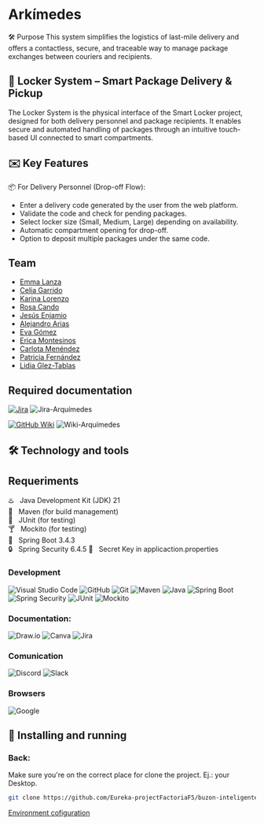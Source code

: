 # Arkímedes

🛠️ Purpose
This system simplifies the logistics of last-mile delivery and offers a contactless, secure, and traceable way to manage package exchanges between couriers and recipients.

## 🔐 Locker System – Smart Package Delivery & Pickup
The Locker System is the physical interface of the Smart Locker project, designed for both delivery personnel and package recipients. It enables secure and automated handling of packages through an intuitive touch-based UI connected to smart compartments.

## ✉️ Key Features
📦 For Delivery Personnel (Drop-off Flow):
- Enter a delivery code generated by the user from the web platform.
- Validate the code and check for pending packages.
- Select locker size (Small, Medium, Large) depending on availability.
- Automatic compartment opening for drop-off.
- Option to deposit multiple packages under the same code.

## Team

- [Emma Lanza](https://github.com/emmalanza)
- [Celia Garrido](https://github.com/celiagarridoherrera)
- [Karina Lorenzo](https://github.com/karinalorenzo)
- [Rosa Cando](https://github.com/Angelica-2025)
- [Jesús Enjamio](https://github.com/JesusEnjamio)
- [Alejandro Arias](https://github.com/AlejandroAriasSL)
- [Eva Gómez](https://github.com/Emagmunioz)
- [Erica Montesinos](https://github.com/erikamc99)
- [Carlota Menéndez](https://github.com/Carlotaml21)
- [Patricia Fernández](https://github.com/PFBregon)
- [Lidia Glez-Tablas](https://github.com/Lgtf5)

## Required documentation
[![Jira](https://img.shields.io/badge/-Jira-0052CC?logo=jira&logoColor=white&style=flat)](https://karinalrg16.atlassian.net/jira/software/projects/EK/list)
![Jira-Arquímedes](https://github.com/user-attachments/assets/a7034a03-f986-45ee-8841-3494412576e5)

[![GitHub Wiki](https://img.shields.io/badge/-GitHub%20Wiki-181717?style=flat&logo=github&logoColor=white)](https://github.com/Eureka-projectFactoriaF5/buzon-inteligente-BE/wiki)
![Wiki-Arquímedes](https://github.com/user-attachments/assets/6e3330c3-55c0-4c54-a565-e922f6a50e06)


## 🛠️ Technology and tools
## Requeriments

♨️ &nbsp; Java Development Kit (JDK) 21\
🌱 &nbsp; Maven (for build management)\
🧪 &nbsp; JUnit (for testing)\
🍸 &nbsp; Mockito (for testing)\
🍃 &nbsp; Spring Boot 3.4.3 \
🔒 &nbsp; Spring Security 6.4.5
🔏 &nbsp; Secret Key in applicaction.properties

### Development
![Visual Studio Code](https://img.shields.io/badge/-Visual_Studio_Code-007ACC?logo=visual-studio-code&logoColor=white&style=flat)
![GitHub](https://img.shields.io/badge/-GitHub-181717?logo=github&logoColor=white&style=flat)
![Git](https://img.shields.io/badge/-Git-F05032?logo=git&logoColor=white&style=flat)
![Maven](https://img.shields.io/badge/-Maven-C71A36?logo=apache-maven&logoColor=white&style=flat)
![Java](https://img.shields.io/badge/-Java-007396?logo=java&logoColor=white&style=flat)
![Spring Boot](https://img.shields.io/badge/-Spring%20Boot-6DB33F?style=flat&logo=springboot&logoColor=white)
![Spring Security](https://img.shields.io/badge/-Spring%20Security-6DB33F?style=flat&logo=spring&logoColor=white)
![JUnit](https://img.shields.io/badge/-JUnit-25A162?style=flat&logo=junit5&logoColor=white)
![Mockito](https://img.shields.io/badge/-Mockito-48C9B0?style=flat&logo=java&logoColor=white)

### Documentation:
![Draw.io](https://img.shields.io/badge/-Draw.io-F08705?style=flat&logo=diagrams.net&logoColor=white)
![Canva](https://img.shields.io/badge/-Canva-00C4CC?logo=canva&logoColor=white&style=flat)
![Jira](https://img.shields.io/badge/-Jira-0052CC?logo=jira&logoColor=white&style=flat)

### Comunication
![Discord](https://img.shields.io/badge/-Discord-5865F2?logo=discord&logoColor=white&style=flat)
![Slack](https://img.shields.io/badge/-Slack-4A154B?logo=slack&logoColor=white&style=flat)

### Browsers
![Google](https://img.shields.io/badge/-Google-4285F4?logo=google&logoColor=white&style=flat)


## 🚀 Installing and running
### Back:
Make sure you're on the correct place for clone the project. Ej.: your Desktop.

```bash
git clone https://github.com/Eureka-projectFactoriaF5/buzon-inteligente-BE
```
[Environment cofiguration](https://github.com/Eureka-projectFactoriaF5/buzon-inteligente-BE/wiki/Configuraci%C3%B3n-del-Entorno#configuraci%C3%B3n-del-entorno-para-el-proyecto-buz%C3%B3n-inteligente)
